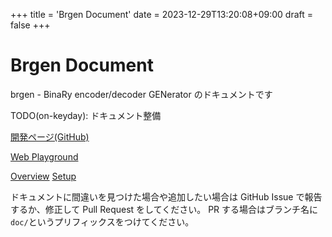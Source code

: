 +++
title = 'Brgen Document'
date = 2023-12-29T13:20:08+09:00
draft = false
+++

# Brgen Document

brgen - BinaRy encoder/decoder GENerator のドキュメントです

TODO(on-keyday): ドキュメント整備

[開発ページ(GitHub)](https://github.com/on-keyday/brgen)

[Web Playground](https://on-keyday.github.io/brgen)

[Overview](https://on-keyday.github.io/brgen/doc/docs/overview)
[Setup](https://on-keyday.github.io/brgen/doc/docs/setup)

ドキュメントに間違いを見つけた場合や追加したい場合は GitHub Issue で報告するか、修正して Pull Request をしてください。
PR する場合はブランチ名に`doc/`というプリフィックスをつけてください。
